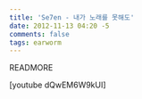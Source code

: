 ```yaml
---
title: 'Se7en - 내가 노래를 못해도'
date: 2012-11-13 04:20 -5
comments: false
tags: earworm
---
```

READMORE

[youtube dQwEM6W9kUI]

